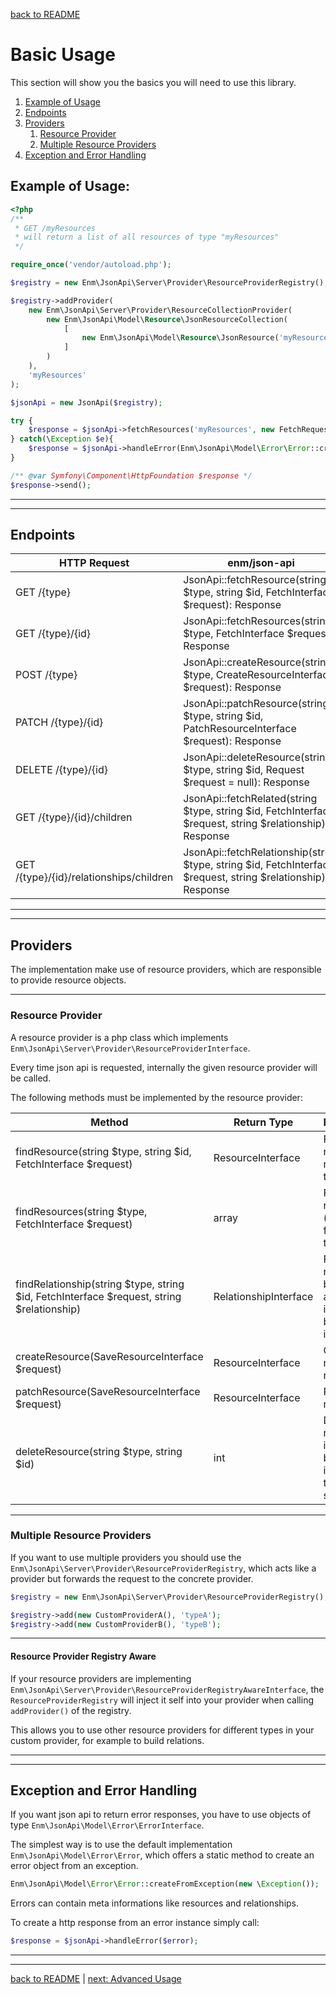 [back to README](../README.md)
# Basic Usage
This section will show you the basics you will need to use this library.

1. [Example of Usage](#example-of-usage)
1. [Endpoints](#endpoints)
1. [Providers](#providers)
    1. [Resource Provider](#resource-provider)
    1. [Multiple Resource Providers](#multiple-resource-providers)
1. [Exception and Error Handling](#exception-and-error-handling)

## Example of Usage: 

```php
<?php
/**
 * GET /myResources
 * will return a list of all resources of type "myResources"
 */

require_once('vendor/autoload.php');

$registry = new Enm\JsonApi\Server\Provider\ResourceProviderRegistry();

$registry->addProvider(
    new Enm\JsonApi\Server\Provider\ResourceCollectionProvider(
        new Enm\JsonApi\Model\Resource\JsonResourceCollection(
            [
                new Enm\JsonApi\Model\Resource\JsonResource('myResources', '1', ['name' => 'test'])
            ]
        )
    ),
    'myResources'
);

$jsonApi = new JsonApi($registry);

try {
    $response = $jsonApi->fetchResources('myResources', new FetchRequest());
} catch(\Exception $e){
    $response = $jsonApi->handleError(Enm\JsonApi\Model\Error\Error::createFromException($e));
}

/** @var Symfony\Component\HttpFoundation $response */
$response->send();
```
*****
*****

## Endpoints

| HTTP Request                                 | enm/json-api                                                                                                  |
|----------------------------------------------|---------------------------------------------------------------------------------------------------------------|
| GET      /{type}                             | JsonApi::fetchResource(string $type, string $id, FetchInterface $request): Response                           |
| GET      /{type}/{id}                        | JsonApi::fetchResources(string $type, FetchInterface $request): Response                                      |
| POST     /{type}                             | JsonApi::createResource(string $type, CreateResourceInterface $request): Response                             |
| PATCH    /{type}/{id}                        | JsonApi::patchResource(string $type, string $id, PatchResourceInterface $request): Response                   |
| DELETE   /{type}/{id}                        | JsonApi::deleteResource(string $type, string $id, Request $request = null): Response                          |
| GET      /{type}/{id}/children               | JsonApi::fetchRelated(string $type, string $id, FetchInterface $request, string $relationship): Response      |
| GET      /{type}/{id}/relationships/children | JsonApi::fetchRelationship(string $type, string $id, FetchInterface $request, string $relationship): Response |

*****
*****

## Providers
The implementation make use of resource providers, which are responsible to provide resource objects.

*****

### Resource Provider
A resource provider is a php class which implements `Enm\JsonApi\Server\Provider\ResourceProviderInterface`.

Every time json api is requested, internally the given resource provider will be called.

The following methods must be implemented by the resource provider:

| Method                                                                                    | Return Type           | Description                                                           |
|-------------------------------------------------------------------------------------------|-----------------------|-----------------------------------------------------------------------|
| findResource(string $type, string $id, FetchInterface $request)                           | ResourceInterface     | Find and return a resource by type and id.                            |
| findResources(string $type, FetchInterface $request)                                      | array                 | Find resources (all or filtered) by type.                             |
| findRelationship(string $type, string $id, FetchInterface $request, string $relationship) | RelationshipInterface | Find a relationship by name for a resource identified by type and id. |
| createResource(SaveResourceInterface $request)                                            | ResourceInterface     | Create a new resource.                                                |
| patchResource(SaveResourceInterface $request)                                             | ResourceInterface     | Patch a resource.                                                     |
| deleteResource(string $type, string $id)                                                  | int                   | Delete a resource identified by type and id. Return the http status.  |

*****

### Multiple Resource Providers
If you want to use multiple providers you should use the `Enm\JsonApi\Server\Provider\ResourceProviderRegistry`, which acts like a provider but forwards the request to the concrete provider.

```php
$registry = new Enm\JsonApi\Server\Provider\ResourceProviderRegistry();

$registry->add(new CustomProviderA(), 'typeA');
$registry->add(new CustomProviderB(), 'typeB');
```
*****

#### Resource Provider Registry Aware
If your resource providers are implementing `Enm\JsonApi\Server\Provider\ResourceProviderRegistryAwareInterface`, the `ResourceProviderRegistry`
will inject it self into your provider when calling `addProvider()` of the registry.

This allows you to use other resource providers for different types in your custom provider, for example to build relations.

*****
*****

## Exception and Error Handling

If you want json api to return error responses, you have to use objects of type `Enm\JsonApi\Model\Error\ErrorInterface`.

The simplest way is to use the default implementation `Enm\JsonApi\Model\Error\Error`, which offers a static method to create an 
error object from an exception.

```php
Enm\JsonApi\Model\Error\Error::createFromException(new \Exception());
```    
Errors can contain meta informations like resources and relationships.

To create a http response from an error instance simply call:

```php
$response = $jsonApi->handleError($error);
```

*****
*****

[back to README](../README.md) | [next: Advanced Usage](../docs/02-advanced.md)
